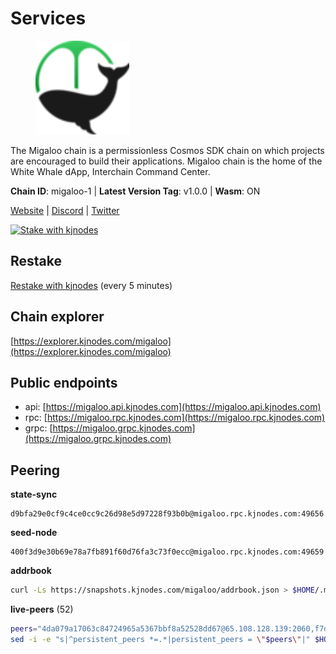 # Services

<figure><img src="https://raw.githubusercontent.com/kj89/cosmos-images/main/logos/migaloo.png" width="150" alt=""><figcaption></figcaption></figure>

The Migaloo chain is a permissionless Cosmos SDK chain on which  projects are encouraged to build their applications. Migaloo chain  is the home of the White Whale dApp, Interchain Command Center.

**Chain ID**: migaloo-1 | **Latest Version Tag**: v1.0.0 | **Wasm**: ON

[Website](https://whitewhale.money) | [Discord](https://discord.gg/AyvcgD4jy3) | [Twitter](https://twitter.com/WhiteWhaleDefi)

[![Stake with kjnodes](https://i.ibb.co/cr44Q8j/button-stake-with-kjnodes.png)](https://restake.app/migaloo/migaloovaloper1jxtgnfw3tatfh90ju9j76dfrt3yea0zw2vnr8v)

## Restake

[Restake with kjnodes](https://restake.app/migaloo/migaloovaloper1jxtgnfw3tatfh90ju9j76dfrt3yea0zw2vnr8v) (every 5 minutes)
## Chain explorer
[https://explorer.kjnodes.com/migaloo](https://explorer.kjnodes.com/migaloo)

## Public endpoints

* api: [https://migaloo.api.kjnodes.com](https://migaloo.api.kjnodes.com)
* rpc: [https://migaloo.rpc.kjnodes.com](https://migaloo.rpc.kjnodes.com)
* grpc: [https://migaloo.grpc.kjnodes.com](https://migaloo.grpc.kjnodes.com)

## Peering

**state-sync**

```text
d9bfa29e0cf9c4ce0cc9c26d98e5d97228f93b0b@migaloo.rpc.kjnodes.com:49656
```

**seed-node**

```text
400f3d9e30b69e78a7fb891f60d76fa3c73f0ecc@migaloo.rpc.kjnodes.com:49659
```

**addrbook**
```bash
curl -Ls https://snapshots.kjnodes.com/migaloo/addrbook.json > $HOME/.migalood/config/addrbook.json
```

**live-peers** (52)
```bash
peers="4da079a17063c84724965a5367bbf8a52528dd67@65.108.128.139:2060,f7dede5bd05eb9615c8c6fa273e25bd4f10f56b8@65.108.109.240:3000,0326c9ee117587b7ebe3b26b00820642a8cf48ff@65.108.238.102:20756,ad9d79aba19b176117aa0c73e519ee66d205b6ea@135.181.223.115:2550,d9bfa29e0cf9c4ce0cc9c26d98e5d97228f93b0b@65.109.88.38:49656,aba0c3f98fb5bef1a0d991b8e2b8bba24f9908b6@65.108.111.236:55736,d23d14793da108b107ac809f5643d5bbbbbcb6a5@65.108.75.107:46656,2fd235d3f0a1a84abd197dcfdaf04fdabc092db8@168.119.62.80:26656,462a37ca052c4d058e505959393574045dce9489@116.202.36.240:20756,dfe5f91f824880e19d47475546d9874e0f2cea8c@5.79.74.229:8095,ccaccdf6bafcb57197d86a1420a289cd39fe0ae9@85.10.200.231:8095,ad4a3df80407d721cad9ea4b7016b7f5a7775bfe@162.55.239.79:26665,6c42aacf3939d503bad695d86108d214680e04a8@144.76.175.189:20756,0c38efdc028867765e68f02979958468384ad087@51.89.155.2:23656,80be85c4980deccaa2fbd710029f0eb660dadf9a@51.81.16.186:26656,45c246b7f17bb9d95a3155e53ae32850de03d946@195.14.6.2:26656,0f1d4faac06ce19b964a7e5db063b328e58fdc6f@65.108.141.109:46656,1d3809b25bbe6a29bc2415df77c9fc82e46fd384@18.117.74.187:26656,2b9c4fd6be5b779417bc5bd392bdefc81a08720a@35.90.134.158:33656,a834ef7ec0a65ac7c5bf976a9af5adb3a71d7a19@65.108.8.247:20756,e39876398a43c0f9b93b5a82d8e38fa57c0373b5@65.109.89.19:20756,95a68d5280d9a3ae6d688e89bd4e4fe295b11a92@31.156.88.34:26656,b3538ee0cf0245a5d7d7c1ef82cdf4a60e7d36ed@173.215.85.171:20080,4236750928a4dcb742e50e30e500ebc9ee39f240@35.223.246.103:26656,81eefc4de6acec31ccdd519d53270be024e4fe68@51.210.223.186:7095,080ee2ebd5eba7ddb64d37f3b220eedea1e2f3cb@89.245.24.86:17256,2e71dbd7d4c079ba7894c5287291c17ba58a6504@141.95.47.78:26656,ba6f2c1a1174fbc19e1fff75922f56c779d788d8@38.146.3.131:20756,36e1c376a0c5da53382a8ccb081d6a3e4831d165@65.108.234.59:26666,98e489fc375c4dd26eb0d2410fab4e1ab049f61b@144.126.141.236:26656,9f55d181ba68c2a7b62d065fa5974bc1ada7395f@188.165.252.51:26656,8917d5ba9ff160e192a3178252856d371236f7d6@45.85.147.42:55656,c616069071f0864b5b0e995f8d8961536b41ab62@15.204.141.36:26656,9c77e7e841e1e5231d0f793dfbe051e9cbb13747@94.79.54.137:16656,59c74642d0ec4d012dd7bd0a7e5af1eadf2061b2@65.109.30.183:26656,6870906f86e474d88d077c7c55af36debe49da04@178.162.165.194:7095,9cb7ba30c7eb7e9b516b90e09ca0f53250927440@146.59.52.135:8095,e3fee82bd16509145c45b3dc0b8f4db25315078e@212.227.13.120:26656,d20e91b12956469860da37a8e538305dad8d23d4@185.119.118.110:4000,320ec920b1c1adc94556f9f64eeb575e07ef9d27@24.158.14.210:26656,9780ea85f4d0f4cb5ebca14992ce11ebe1982d35@188.172.229.26:26656,347e6fa3c974e91aee92da5793486ba3f1bae67d@23.88.112.67:26656,3b3428d679faa1bd498b3554ca798de3a0d802c6@162.19.89.8:20756,8a9e42026a687b2762cefbd74584ccbd6afa0be1@65.109.83.124:26656,45a88789d86553f6cd7c7ee48786847e462e7dd6@5.75.161.219:26656,dfb44159d26b62affd7112367e082b2397bbff15@65.108.136.206:26656,fe04ff9a13d8f0b23463e832f75eb5c845bd375e@213.239.214.73:7095,9c7bca4d4d1859060b586045ea6a578295bf35e7@216.158.230.242:26826,78f0f5aa89b7ed92a5728dd3f67f646d8dda5213@198.244.228.162:55736,25cc124e251999047c971721765947b03544b9d6@45.152.13.148:26656,ebc272824924ea1a27ea3183dd0b9ba713494f83@195.3.220.136:27096,3dbcf84845d3ec638687e0d72af69b377c0313e7@89.58.43.178:49656"
sed -i -e "s|^persistent_peers *=.*|persistent_peers = \"$peers\"|" $HOME/.migalood/config/config.toml
```
